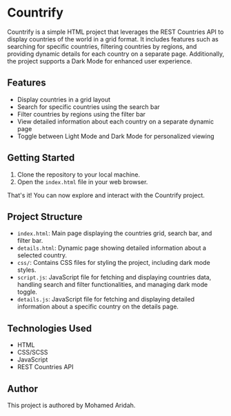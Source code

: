   <h1>Countrify</h1>

  <p>Countrify is a simple HTML project that leverages the REST Countries API to display countries of the world in a grid format. It includes features such as searching for specific countries, filtering countries by regions, and providing dynamic details for each country on a separate page. Additionally, the project supports a Dark Mode for enhanced user experience.</p>

  <h2>Features</h2>
  <ul>
    <li>Display countries in a grid layout</li>
    <li>Search for specific countries using the search bar</li>
    <li>Filter countries by regions using the filter bar</li>
    <li>View detailed information about each country on a separate dynamic page</li>
    <li>Toggle between Light Mode and Dark Mode for personalized viewing</li>
  </ul>

  <h2>Getting Started</h2>
  <ol>
    <li>Clone the repository to your local machine.</li>
    <li>Open the <code>index.html</code> file in your web browser.</li>
  </ol>

  <p>That's it! You can now explore and interact with the Countrify project.</p>

  <h2>Project Structure</h2>
  <ul>
    <li><code>index.html</code>: Main page displaying the countries grid, search bar, and filter bar.</li>
    <li><code>details.html</code>: Dynamic page showing detailed information about a selected country.</li>
    <li><code>css/</code>: Contains CSS files for styling the project, including dark mode styles.</li>
    <li><code>script.js</code>: JavaScript file for fetching and displaying countries data, handling search and filter functionalities, and managing dark mode toggle.</li>
    <li><code>details.js</code>: JavaScript file for fetching and displaying detailed information about a specific country on the details page.</li>
  </ul>

  <h2>Technologies Used</h2>
  <ul>
    <li>HTML</li>
    <li>CSS/SCSS</li>
    <li>JavaScript</li>
    <li>REST Countries API</li>
  </ul>

  <h2>Author</h2>
  <p>This project is authored by Mohamed Aridah.</p>